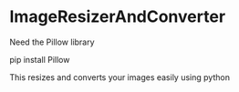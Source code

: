# ImageResizerAndConverter
Need the Pillow library

pip install Pillow

This resizes and converts your images easily using python
